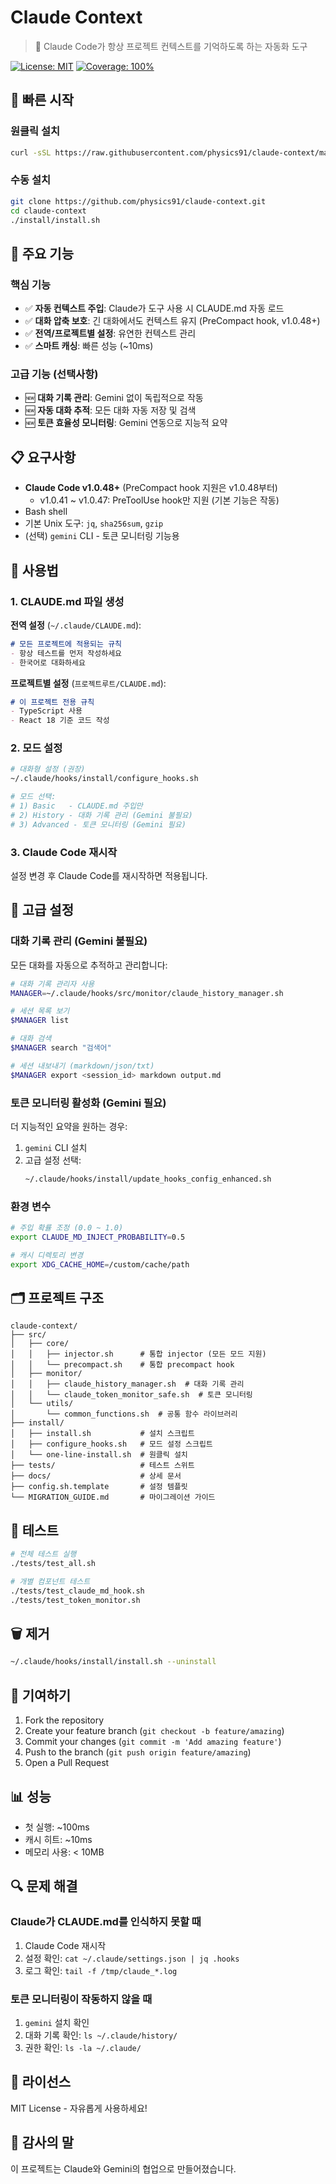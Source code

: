 # Claude Context

> 🤖 Claude Code가 항상 프로젝트 컨텍스트를 기억하도록 하는 자동화 도구

[![License: MIT](https://img.shields.io/badge/License-MIT-yellow.svg)](https://opensource.org/licenses/MIT)
[![Coverage: 100%](https://img.shields.io/badge/Coverage-100%25-brightgreen.svg)](./tests)

## 🚀 빠른 시작

### 원클릭 설치

```bash
curl -sSL https://raw.githubusercontent.com/physics91/claude-context/main/install/one-line-install.sh | bash
```

### 수동 설치

```bash
git clone https://github.com/physics91/claude-context.git
cd claude-context
./install/install.sh
```

## 🎯 주요 기능

### 핵심 기능
- ✅ **자동 컨텍스트 주입**: Claude가 도구 사용 시 CLAUDE.md 자동 로드
- ✅ **대화 압축 보호**: 긴 대화에서도 컨텍스트 유지 (PreCompact hook, v1.0.48+)
- ✅ **전역/프로젝트별 설정**: 유연한 컨텍스트 관리
- ✅ **스마트 캐싱**: 빠른 성능 (~10ms)

### 고급 기능 (선택사항)
- 🆕 **대화 기록 관리**: Gemini 없이 독립적으로 작동
- 🆕 **자동 대화 추적**: 모든 대화 자동 저장 및 검색
- 🆕 **토큰 효율성 모니터링**: Gemini 연동으로 지능적 요약

## 📋 요구사항

- **Claude Code v1.0.48+** (PreCompact hook 지원은 v1.0.48부터)
  - v1.0.41 ~ v1.0.47: PreToolUse hook만 지원 (기본 기능은 작동)
- Bash shell
- 기본 Unix 도구: `jq`, `sha256sum`, `gzip`
- (선택) `gemini` CLI - 토큰 모니터링 기능용

## 📖 사용법

### 1. CLAUDE.md 파일 생성

**전역 설정** (`~/.claude/CLAUDE.md`):
```markdown
# 모든 프로젝트에 적용되는 규칙
- 항상 테스트를 먼저 작성하세요
- 한국어로 대화하세요
```

**프로젝트별 설정** (`프로젝트루트/CLAUDE.md`):
```markdown
# 이 프로젝트 전용 규칙
- TypeScript 사용
- React 18 기준 코드 작성
```

### 2. 모드 설정

```bash
# 대화형 설정 (권장)
~/.claude/hooks/install/configure_hooks.sh

# 모드 선택:
# 1) Basic   - CLAUDE.md 주입만
# 2) History - 대화 기록 관리 (Gemini 불필요)
# 3) Advanced - 토큰 모니터링 (Gemini 필요)
```

### 3. Claude Code 재시작

설정 변경 후 Claude Code를 재시작하면 적용됩니다.

## 🔧 고급 설정

### 대화 기록 관리 (Gemini 불필요)

모든 대화를 자동으로 추적하고 관리합니다:

```bash
# 대화 기록 관리자 사용
MANAGER=~/.claude/hooks/src/monitor/claude_history_manager.sh

# 세션 목록 보기
$MANAGER list

# 대화 검색
$MANAGER search "검색어"

# 세션 내보내기 (markdown/json/txt)
$MANAGER export <session_id> markdown output.md
```

### 토큰 모니터링 활성화 (Gemini 필요)

더 지능적인 요약을 원하는 경우:

1. `gemini` CLI 설치
2. 고급 설정 선택:
   ```bash
   ~/.claude/hooks/install/update_hooks_config_enhanced.sh
   ```

### 환경 변수

```bash
# 주입 확률 조정 (0.0 ~ 1.0)
export CLAUDE_MD_INJECT_PROBABILITY=0.5

# 캐시 디렉토리 변경
export XDG_CACHE_HOME=/custom/cache/path
```

## 🗂️ 프로젝트 구조

```
claude-context/
├── src/
│   ├── core/
│   │   ├── injector.sh      # 통합 injector (모든 모드 지원)
│   │   └── precompact.sh    # 통합 precompact hook
│   ├── monitor/
│   │   ├── claude_history_manager.sh  # 대화 기록 관리
│   │   └── claude_token_monitor_safe.sh  # 토큰 모니터링
│   └── utils/
│       └── common_functions.sh  # 공통 함수 라이브러리
├── install/
│   ├── install.sh           # 설치 스크립트
│   ├── configure_hooks.sh   # 모드 설정 스크립트
│   └── one-line-install.sh  # 원클릭 설치
├── tests/                   # 테스트 스위트
├── docs/                    # 상세 문서
├── config.sh.template       # 설정 템플릿
└── MIGRATION_GUIDE.md       # 마이그레이션 가이드
```

## 🧪 테스트

```bash
# 전체 테스트 실행
./tests/test_all.sh

# 개별 컴포넌트 테스트
./tests/test_claude_md_hook.sh
./tests/test_token_monitor.sh
```

## 🗑️ 제거

```bash
~/.claude/hooks/install/install.sh --uninstall
```

## 🤝 기여하기

1. Fork the repository
2. Create your feature branch (`git checkout -b feature/amazing`)
3. Commit your changes (`git commit -m 'Add amazing feature'`)
4. Push to the branch (`git push origin feature/amazing`)
5. Open a Pull Request

## 📊 성능

- 첫 실행: ~100ms
- 캐시 히트: ~10ms
- 메모리 사용: < 10MB

## 🔍 문제 해결

### Claude가 CLAUDE.md를 인식하지 못할 때
1. Claude Code 재시작
2. 설정 확인: `cat ~/.claude/settings.json | jq .hooks`
3. 로그 확인: `tail -f /tmp/claude_*.log`

### 토큰 모니터링이 작동하지 않을 때
1. `gemini` 설치 확인
2. 대화 기록 확인: `ls ~/.claude/history/`
3. 권한 확인: `ls -la ~/.claude/`

## 📝 라이선스

MIT License - 자유롭게 사용하세요!

## 🙏 감사의 말

이 프로젝트는 Claude와 Gemini의 협업으로 만들어졌습니다.